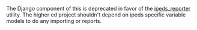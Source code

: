 The Django component of this is deprecated in favor of the
[ipeds_reporter](https://github.com/texastribune/ipeds_reporter) utility. The
higher ed project shouldn't depend on ipeds specific variable models to do any
importing or reports.

